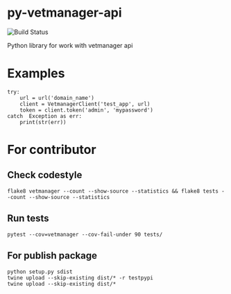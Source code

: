 # py-vetmanager-api

![Build Status](https://github.com/otis22/PyVetmanagerApi/workflows/Python%20package/badge.svg)

Python library for work with vetmanager api

# Examples

```
try:
    url = url('domain_name')
    client = VetmanagerClient('test_app', url)
    token = client.token('admin', 'mypassword')
catch  Exception as err: 
    print(str(err))
```


# For contributor

## Check codestyle

```
flake8 vetmanager --count --show-source --statistics && flake8 tests --count --show-source --statistics
```

## Run tests

```pytest --cov=vetmanager --cov-fail-under 90 tests/```

## For publish package

```
python setup.py sdist
twine upload --skip-existing dist/* -r testpypi
twine upload --skip-existing dist/*
```